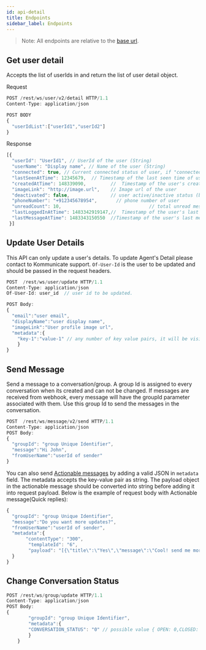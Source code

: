 ```yaml
---
id: api-detail
title: Endpoints
sidebar_label: Endpoints
---
```


> Note: All endpoints are relative to the [base url](api-authentication.html#base-url).

## Get user detail
Accepts the list of userIds in and return the list of user detail object.   

Request 

```javascript
POST /rest/ws/user/v2/detail HTTP/1.1
Content-Type: application/json

POST BODY
{
  "userIdList":["userId1","userId2"]
}

```
Response

```javascript 
[{
  "userId": "UserId1", // UserId of the user (String)
  "userName": "Display name", // Name of the user (String)
  "connected": true, // Current connected status of user, if "connected": true 											//that means user is online (boolean)
  "lastSeenAtTime": 12345679,  // Timestamp of the last seen time of user (long)
  "createdAtTime": 148339090,         //  Timestamp of the user's creation (long)
  "imageLink": "http://image.url",    // Image url of the user
  "deactivated": false,               // user active/inactive status (boolean)
  "phoneNumber": "+912345678954", 		// phone number of user
  "unreadCount": 10,  								// total unread message count
  "lastLoggedInAtTime": 1483342919147,//  Timestamp of the user's last logged in 																			 //(long)
  "lastMessageAtTime": 1483343150550  //Timestamp of the user's last message 																				 //(long)
 }]
```

## Update User Details

This API can only update a user's details. To update Agent's Detail please contact to Kommunicate support.
`Of-User-Id` is the user to be updated and should be passed in the request headers. 

``` javascript
POST  /rest/ws/user/update HTTP/1.1
Content-Type: application/json  
Of-User-Id: user_id  // user id to be updated.

POST Body:
{ 
  "email":"user email",
  "displayName":"user display name",
  "imageLink":"User profile image url",
  "metadata":{
    "key-1":"value-1" // any number of key value pairs, it will be visible to agents in dashboard.
    }
}

```

 

## Send Message

Send a message to a conversation/group. A group Id is assigned to every conversation when its created and can not be changed. If messages are received from webhook, every message will have the groupId parameter associated with them. Use this group Id to send the messages in the conversation. 

``` javascript
POST  /rest/ws/message/v2/send HTTP/1.1
Content-Type: application/json
POST Body:
{ 
  "groupId": "group Unique Identifier", 
  "message":"Hi John",
  "fromUserName":"userId of sender"
}
```
 You can also send [Actionable messages](actionable-messages.html) by adding a valid JSON in `metadata` field. The metadata accepts the key-value pair as string. The payload object in the actionable message should be converted into string before adding it into request payload. Below is the example of request body with Actionable message(Quick replies): 


``` javascript
{ 
  "groupId": "group Unique Identifier", 
  "message":"Do you want more updates?",
  "fromUserName":"userId of sender",
  "metadata":{       
       "contentType": "300",
        "templateId": "6",
        "payload": "[{\"title\":\"Yes\",\"message\":\"Cool! send me more.\",{\"title\":\"No \",\"message\":\"Don't send it to me again\"}]"  // any object should be converted into string inside metadata.
  }
}

```
## Change Conversation Status

``` javascript
POST /rest/ws/group/update HTTP/1.1
Content-Type: application/json
POST Body:
{
        "groupId": "group Unique Identifier",
        "metadata":{
        "CONVERSATION_STATUS": "0" // possible value { OPEN: 0,CLOSED: 2,SPAM: 3,DUPLICATE: 4}
        }
    }
```




